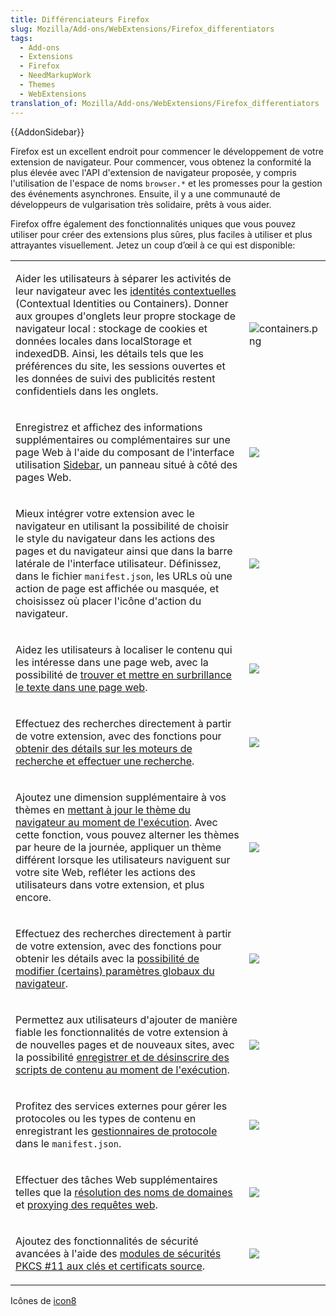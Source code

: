 ```yaml
---
title: Différenciateurs Firefox
slug: Mozilla/Add-ons/WebExtensions/Firefox_differentiators
tags:
  - Add-ons
  - Extensions
  - Firefox
  - NeedMarkupWork
  - Themes
  - WebExtensions
translation_of: Mozilla/Add-ons/WebExtensions/Firefox_differentiators
---
```

{{AddonSidebar}}

Firefox est un excellent endroit pour commencer le développement de votre extension de navigateur. Pour commencer, vous obtenez la conformité la plus élevée avec l'API d'extension de navigateur proposée, y compris l'utilisation de l'espace de noms `browser.*` et les promesses pour la gestion des événements asynchrones. Ensuite, il y a une communauté de développeurs de vulgarisation très solidaire, prêts à vous aider.

Firefox offre également des fonctionnalités uniques que vous pouvez utiliser pour créer des extensions plus sûres, plus faciles à utiliser et plus attrayantes visuellement. Jetez un coup d’œil à ce qui est disponible:

<table>
  <tbody>
    <tr>
      <td>
        <p>
          Aider les utilisateurs à séparer les activités de leur navigateur avec
          les
          <a href="/fr/Add-ons/WebExtensions/API/contextualIdentities"
            >identités contextuelles</a
          >
          (Contextual Identities ou Containers). Donner aux groupes d'onglets
          leur propre stockage de navigateur local : stockage de cookies et
          données locales dans localStorage et indexedDB. Ainsi, les détails
          tels que les préférences du site, les sessions ouvertes et les données
          de suivi des publicités restent confidentiels dans les onglets.
        </p>
      </td>
      <td><img alt="containers.png" /></td>
    </tr>
    <tr>
      <td>
        <p>
          Enregistrez et affichez des informations supplémentaires ou
          complémentaires sur une page Web à l'aide du composant de l'interface
          utilisation
          <a href="/fr/Add-ons/WebExtensions/user_interface/Sidebars">Sidebar</a
          >, un panneau situé à côté des pages Web.
        </p>
      </td>
      <td><img src="sidebar.png" /></td>
    </tr>
    <tr>
      <td>
        <p>
          Mieux intégrer votre extension avec le navigateur en utilisant la
          possibilité de choisir le style du navigateur dans les actions des
          pages et du navigateur ainsi que dans la barre latérale de l'interface
          utilisateur. Définissez, dans le fichier <code>manifest.json</code>,
          les URLs où une action de page est affichée ou masquée, et choisissez
          où placer l'icône d'action du navigateur.
        </p>
      </td>
      <td><img src="icon_placement.png" /></td>
    </tr>
    <tr>
      <td>
        <p>
          Aidez les utilisateurs à localiser le contenu qui les intéresse dans
          une page web, avec la possibilité de
          <a href="/fr/Add-ons/WebExtensions/API/find"
            >trouver et mettre en surbrillance le texte dans une page web</a
          >.
        </p>
      </td>
      <td><img src="find.png" /></td>
    </tr>
    <tr>
      <td>
        <p>
          Effectuez des recherches directement à partir de votre extension, avec
          des fonctions pour
          <a href="/fr/Add-ons/WebExtensions/API/search"
            >obtenir des détails sur les moteurs de recherche et effectuer une
            recherche</a
          >.
        </p>
      </td>
      <td><img src="search_extension.png" /></td>
    </tr>
    <tr>
      <td>
        <p>
          Ajoutez une dimension supplémentaire à vos thèmes en
          <a href="/fr/Add-ons/WebExtensions/API/theme"
            >mettant à jour le thème du navigateur au moment de l'exécution</a
          >. Avec cette fonction, vous pouvez alterner les thèmes par heure de
          la journée, appliquer un thème différent lorsque les utilisateurs
          naviguent sur votre site Web, refléter les actions des utilisateurs
          dans votre extension, et plus encore.
        </p>
      </td>
      <td><img src="dynamic_theme.png" /></td>
    </tr>
    <tr>
      <td>
        <p>
          Effectuez des recherches directement à partir de votre extension, avec
          des fonctions pour obtenir les détails avec la <a
            href="/fr/Add-ons/WebExtensions/API/browserSettings"
            >possibilité de modifier (certains) paramètres globaux du
            navigateur</a
          >.
        </p>
      </td>
      <td><img src="extension_controlling_settings.png" /></td>
    </tr>
    <tr>
      <td>
        <p>
          Permettez aux utilisateurs d'ajouter de manière fiable les
          fonctionnalités de votre extension à de nouvelles pages et de nouveaux
          sites, avec la possibilité <a
            href="/fr/Add-ons/WebExtensions/API/contentScripts"
            >enregistrer et de désinscrire des scripts de contenu au moment de
            l'exécution</a
          >.
        </p>
      </td>
      <td><img src="script_inject.png" /></td>
    </tr>
    <tr>
      <td>
        <p>
          Profitez des services externes pour gérer les protocoles ou les types
          de contenu en enregistrant les <a
            href="/fr/Add-ons/WebExtensions/manifest.json/protocol_handlers"
            >gestionnaires de protocole</a
          >
          dans le <code>manifest.json</code>.
        </p>
      </td>
      <td><img src="protocol.png" /></td>
    </tr>
    <tr>
      <td>
        <p>
          Effectuer des tâches Web supplémentaires telles que la
          <a href="/fr/Add-ons/WebExtensions/API/dns"
            >résolution des noms de domaines </a
          >et
          <a href="/fr/Add-ons/WebExtensions/API/proxy"
            >proxying des requêtes web</a
          >.
        </p>
      </td>
      <td><img src="proxy_settings.png" /></td>
    </tr>
    <tr>
      <td>
        <p>
          Ajoutez des fonctionnalités de sécurité avancées à l'aide des
          <a href="/fr/Add-ons/WebExtensions/API/pkcs11"
            >modules de sécurités PKCS #11 aux clés et certificats source</a
          >.
        </p>
      </td>
      <td><img src="certificate_key.png" /></td>
    </tr>
  </tbody>
</table>

Icônes de [icon8](https://www.icons8.com)
